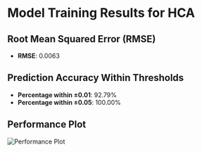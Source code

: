 # Model Training Results for HCA

## Root Mean Squared Error (RMSE)
- **RMSE**: 0.0063

## Prediction Accuracy Within Thresholds
- **Percentage within ±0.01**: 92.79%
- **Percentage within ±0.05**: 100.00%

## Performance Plot
![Performance Plot](../imgs/HCA.png)
